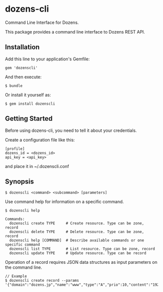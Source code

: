 # dozens-cli

Command Line Interface for Dozens.

This package provides a command line interface to Dozens REST API.

## Installation

Add this line to your application's Gemfile:

    gem 'dozenscli'

And then execute:

    $ bundle

Or install it yourself as:

    $ gem install dozenscli

## Getting Started

Before using dozens-cli, you need to tell it about your credentials.

Create a configuration file like this:

    [profile]
    dozens_id = <dozens_id>
    api_key = <api_key>

and place it in ~/.dozenscli.conf

## Synopsis

    $ dozenscli <command> <subcommand> [parameters]

Use command help for information on a specific command.

    $ dozenscli help

    Commands:
      dozenscli create TYPE     # Create resource. Type can be zone, record
      dozenscli delete TYPE     # Delete resource. Type can be zone, record
      dozenscli help [COMMAND]  # Describe available commands or one specific command
      dozenscli list TYPE       # List resource. Type can be zone, record
      dozenscli update TYPE     # Update resource. Type can be record

Operation of a record requires JSON data structures as input parameters on the command line.

    // Example
    $ dozenscli create record --params '{"domain":"dozens.jp","name":"www","type":"A","prio":10,"content":"192.168.0.1","ttl":"7200"}'
